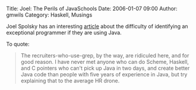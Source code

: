 Title: Joel: The Perils of JavaSchools
Date: 2006-01-07 09:00
Author: gmwils
Category: Haskell, Musings

Joel Spolsky has an interesting [article][] about the difficulty of
identifying an exceptional programmer if they are using Java.

To quote:

> The recruiters-who-use-grep, by the way, are ridiculed here, and for
> good reason. I have never met anyone who can do Scheme, Haskell, and C
> pointers who can't pick up Java in two days, and create better Java
> code than people with five years of experience in Java, but try
> explaining that to the average HR drone.

  [article]: http://www.joelonsoftware.com/articles/ThePerilsofJavaSchools.html
